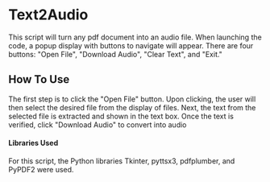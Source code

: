 # Text2Audio
This script will turn any pdf document into an audio file. 
When launching the code, a popup display with buttons to navigate will appear. There are four buttons: "Open File", "Download Audio", "Clear Text", and "Exit." 

## How To Use
The first step is to click the "Open File" button. Upon clicking, the user will then select the desired file from the display of files. 
Next, the text from the selected file is extracted and shown in the text box. Once the text is verified, click "Download Audio" to convert into audio



#### Libraries Used
For this script, the Python libraries Tkinter, pyttsx3, pdfplumber, and PyPDF2 were used. 
